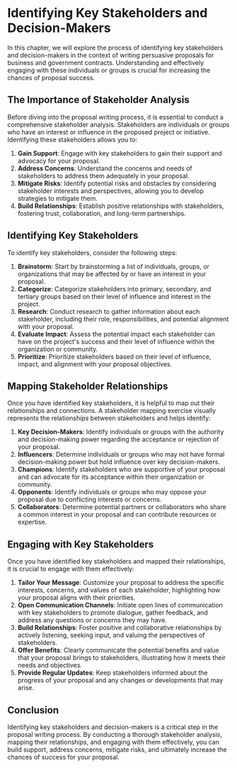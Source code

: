 Identifying Key Stakeholders and Decision-Makers
=========================================================

In this chapter, we will explore the process of identifying key stakeholders and decision-makers in the context of writing persuasive proposals for business and government contracts. Understanding and effectively engaging with these individuals or groups is crucial for increasing the chances of proposal success.

The Importance of Stakeholder Analysis
--------------------------------------

Before diving into the proposal writing process, it is essential to conduct a comprehensive stakeholder analysis. Stakeholders are individuals or groups who have an interest or influence in the proposed project or initiative. Identifying these stakeholders allows you to:

1. **Gain Support**: Engage with key stakeholders to gain their support and advocacy for your proposal.
2. **Address Concerns**: Understand the concerns and needs of stakeholders to address them adequately in your proposal.
3. **Mitigate Risks**: Identify potential risks and obstacles by considering stakeholder interests and perspectives, allowing you to develop strategies to mitigate them.
4. **Build Relationships**: Establish positive relationships with stakeholders, fostering trust, collaboration, and long-term partnerships.

Identifying Key Stakeholders
----------------------------

To identify key stakeholders, consider the following steps:

1. **Brainstorm**: Start by brainstorming a list of individuals, groups, or organizations that may be affected by or have an interest in your proposal.
2. **Categorize**: Categorize stakeholders into primary, secondary, and tertiary groups based on their level of influence and interest in the project.
3. **Research**: Conduct research to gather information about each stakeholder, including their role, responsibilities, and potential alignment with your proposal.
4. **Evaluate Impact**: Assess the potential impact each stakeholder can have on the project's success and their level of influence within the organization or community.
5. **Prioritize**: Prioritize stakeholders based on their level of influence, impact, and alignment with your proposal objectives.

Mapping Stakeholder Relationships
---------------------------------

Once you have identified key stakeholders, it is helpful to map out their relationships and connections. A stakeholder mapping exercise visually represents the relationships between stakeholders and helps identify:

1. **Key Decision-Makers**: Identify individuals or groups with the authority and decision-making power regarding the acceptance or rejection of your proposal.
2. **Influencers**: Determine individuals or groups who may not have formal decision-making power but hold influence over key decision-makers.
3. **Champions**: Identify stakeholders who are supportive of your proposal and can advocate for its acceptance within their organization or community.
4. **Opponents**: Identify individuals or groups who may oppose your proposal due to conflicting interests or concerns.
5. **Collaborators**: Determine potential partners or collaborators who share a common interest in your proposal and can contribute resources or expertise.

Engaging with Key Stakeholders
------------------------------

Once you have identified key stakeholders and mapped their relationships, it is crucial to engage with them effectively:

1. **Tailor Your Message**: Customize your proposal to address the specific interests, concerns, and values of each stakeholder, highlighting how your proposal aligns with their priorities.
2. **Open Communication Channels**: Initiate open lines of communication with key stakeholders to promote dialogue, gather feedback, and address any questions or concerns they may have.
3. **Build Relationships**: Foster positive and collaborative relationships by actively listening, seeking input, and valuing the perspectives of stakeholders.
4. **Offer Benefits**: Clearly communicate the potential benefits and value that your proposal brings to stakeholders, illustrating how it meets their needs and objectives.
5. **Provide Regular Updates**: Keep stakeholders informed about the progress of your proposal and any changes or developments that may arise.

Conclusion
----------

Identifying key stakeholders and decision-makers is a critical step in the proposal writing process. By conducting a thorough stakeholder analysis, mapping their relationships, and engaging with them effectively, you can build support, address concerns, mitigate risks, and ultimately increase the chances of success for your proposal.
